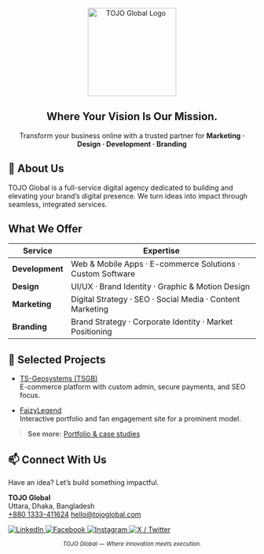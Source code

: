<p align="center">
  <img src="https://placehold.co/180x36/white/black?font=montserrat&text=TOJO%20GLOBAL" alt="TOJO Global Logo" width="180"/>
</p>

<h2 align="center"><b>Where Your Vision Is Our Mission.</b></h2>
<p align="center">
  Transform your business online with a trusted partner for <b>Marketing · Design · Development · Branding</b>
</p>

## 🚀 About Us

TOJO Global is a full-service digital agency dedicated to building and elevating your brand’s digital presence. We turn ideas into impact through seamless, integrated services.

## What We Offer

| Service           | Expertise                                                                                      |
|-------------------|-----------------------------------------------------------------------------------------------|
| **Development**   | Web & Mobile Apps · E-commerce Solutions · Custom Software                                    |
| **Design**        | UI/UX · Brand Identity · Graphic & Motion Design                                              |
| **Marketing**     | Digital Strategy · SEO · Social Media · Content Marketing                                     |
| **Branding**      | Brand Strategy · Corporate Identity · Market Positioning                                      |

## 🌟 Selected Projects

- [TS-Geosystems (TSGB)](https://ts-geosystems.com.bd)  
  E-commerce platform with custom admin, secure payments, and SEO focus.

- [FaizyLegend](https://faizylegend.com)  
  Interactive portfolio and fan engagement site for a prominent model.

> **See more:** [Portfolio & case studies](https://tojoglobal.com)

## 📫 Connect With Us

Have an idea? Let’s build something impactful.

**TOJO Global**  
Uttara, Dhaka, Bangladesh  
[+880 1333-411624](tel:+8801333411624)
[hello@tojoglobal.com](mailto:hello@tojoglobal.com)  

<p>
  <a href="https://www.linkedin.com/company/tojoglobal">
    <img src="https://img.shields.io/badge/LinkedIn-0A66C2?style=for-the-badge&logo=linkedin&logoColor=white" alt="LinkedIn"/>
  </a>
  <a href="https://www.facebook.com/tojoglobal">
    <img src="https://img.shields.io/badge/Facebook-1877F2?style=for-the-badge&logo=facebook&logoColor=white" alt="Facebook"/>
  </a>
  <a href="https://www.instagram.com/tojoglobal">
    <img src="https://img.shields.io/badge/Instagram-E4405F?style=for-the-badge&logo=instagram&logoColor=white" alt="Instagram"/>
  </a>
  <a href="https://twitter.com/tojoglobal">
    <img src="https://img.shields.io/badge/X-1DA1F2?style=for-the-badge&logo=twitter&logoColor=white" alt="X / Twitter"/>
  </a>
</p>

<p align="center"><sub><i>TOJO Global — Where innovation meets execution.</i></sub></p>
